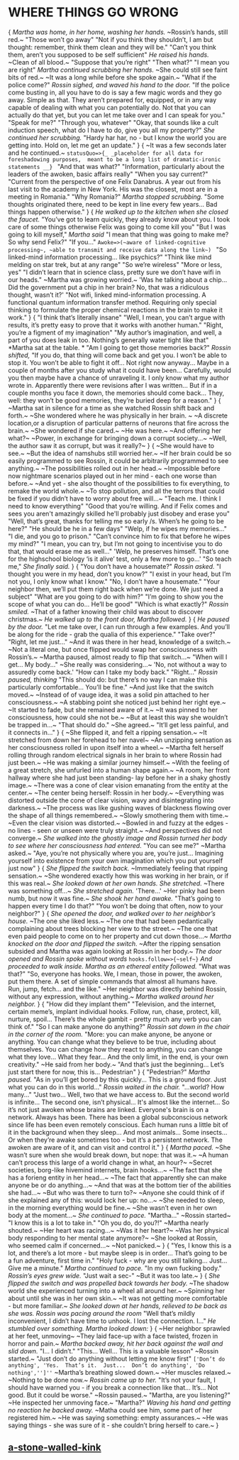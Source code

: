 # WHERE THINGS GO WRONG
{
*Martha was home, in her home, washing her hands.*
~Rossin’s hands, still red.~
"Those won’t go away"
"Not if you think they shouldn’t, I am but thought: remember, think them clean and they will be."
"Can’t you think them, aren’t you supposed to be self sufficient"
*He raised his hands.*
~Clean of all blood.~
"Suppose that you’re right"
"Then what?"
"I mean you are right"
*Martha continued scrubbing her hands.*
~She could still see faint bits of red.~
~It was a long while before she spoke again.~
"What if the police come?"
*Rossin sighed, and waved his hand to the door.*
"If the police come busting in, all you have to do is say a few magic words and they go away.
Simple as that. 
They aren’t prepared for, equipped, or in any way capable of dealing with what you can potentially do.
Not that you can actually do that yet, but you can let me take over and I can speak for you."
"Speak for me?"
"Through you, whatever"
"Okay, that sounds like a cult induction speech, what do I have to do, give you all my property?"
*She continued her scrubbing.*
"Hardy har har, no - but I know the world you are getting into. Hold on, let me get an update."
}
{
~It was a few seconds later and he continued.~
`statusQuo=>{_
    _placeholder for all data for foreshadowing purposes, 
    meant to be a long list of dramatic-ironic statements __}
`
"And that was what?"
"Information, particularly about the leaders of the awoken, basic affairs really"
"When you say current?"
"Current from the perspective of one Felix Danabrus. 
A year out from his last visit to the academy in New York. 
His was the closest, most are in a meeting in Romania."
"Why Romania?"
*Martha stopped scrubbing.*
"Some thoughts originated there, need to be kept in line every few years... 
Bad things happen otherwise."
}
{
*He walked up to the kitchen when she closed the faucet.*
"You’ve got to learn quickly, they already know about you. 
I took care of some things otherwise Felix was going to come kill you"
"But I was going to kill myself,"
*Martha said*
"I mean that thing was going to make me? 
So why send Felix?"
"If you..."
`Awoke=>(~aware of linked-cognitive processing~,
~able to transmit and receive data along the link~)
`
"So linked-mind information processing… like psychics?"
"Think like mind melding on star trek, but at any range"
"So we’re wireless"
"More or less, yes"
"I didn’t learn that in science class, pretty sure we don’t have wifi in our heads."
~Martha was growing worried.~
'Was he talking about a chip... 
Did the government put a chip in her brain?
No, that was a ridiculous thought, wasn’t it?'
"Not wifi, linked mind-information processing. 
A functional quantum information transfer method. 
Requiring only special thinking to formulate the proper chemical reactions in the brain to make it work."
}
{
"I think that’s literally insane"
"Well, I mean, you can’t argue with results, it’s pretty easy to prove that it works with another human."
"Right, you’re a figment of my imagination"
"My author’s imagination, and well, a part of you does leak in too.
Nothing’s generally water tight like that"
*Martha sat at the table. *
"Am I going to get those memories back?"
*Rossin shifted,*
"If you do, that thing will come back and get you. 
I won’t be able to stop it. 
You won’t be able to fight it off... 
Not right now anyway... 
Maybe in a couple of months after you study what it could have been...
Carefully, would you then maybe have a chance of unraveling it. 
I only know what my author wrote in. 
Apparently there were revisions after I was written...
But if in a couple months you face it down, the memories should come back... 
They, well: they won’t be good memories, they’re buried deep for a reason."
}
{
~Martha sat in silence for a time as she watched Rossin shift back and forth.~
~She wondered where he was physically in her brain. ~
~A discrete location,or a disruption of particular patterns of neurons that fire across the brain.~
~She wondered if she cared.~
~He was here.~
~And offering her what?~
~Power, in exchange for bringing down a corrupt society...~
~Well, the author saw it as corrupt, but was it really?~
}
{
~She would have to see.~
~But the idea of namshubs still worried her.~
~If her brain could be so easily programmed to see Rossin, it could be arbitrarily programmed to see anything.~
~The possibilities rolled out in her head.~
~Impossible before now nightmare scenarios played out in her mind - each one worse than before.~
~And yet - she also thought of the possibilities to fix everything, to remake the world whole.~
~To stop pollution, and all the terrors that could be fixed if you didn’t have to worry about free will...~
"Teach me. 
I think I need to know everything"
"Good that you’re willing. 
And if Felix comes and sees you aren't amazingly skilled he'll probably just disobey and erase you"
"Well, that’s great, thanks for telling me so early /s. 
When’s he going to be here?"
"He should be he in a few days"
"Welp, if he wipes my memories..."
"I die, and you go to prison."
"Can’t convince him to fix that before he wipes my mind?"
"I mean, you can try, but I’m not going to incentivise you to do that, that would erase me as well..."
'Welp, he preserves himself. That’s one for the highschool biology ‘is it alive’ test, only a few more to go...'
"So teach me,"
*She finally said.*
}
{
"You don’t have a housemate?"
*Rossin asked.*
"I thought you were in my head, don’t you know?"
"I exist in your head, but I’m not you, I only know what I know."
"No, I don’t have a housemate."
"Your neighbor then, we’ll put them right back when we’re done. 
We just need a subject"
"What are you going to do with him?"
"I’m going to show you the scope of what you can do... 
He’ll be good"
"Which is what exactly?"
*Rossin smiled.*
~That of a father knowing their child was about to discover christmas.~
*He walked up to the front door, Martha followed.*
}
{
*He paused by the door.*
"Let me take over, I can run through a few examples.
And you’ll be along for the ride - grab the qualia of this experience."
"Take over?"
"Right, let me just..."
~And it was there in her head, knowledge of a switch.~
~Not a literal one, but once flipped would swap her consciousness with Rossin’s.~
~Martha paused, almost ready to flip that switch...~
"When will I get... 
My body..."
~She really was considering...~
'No, not without a way to assuredly come back.'
"How can I take my body back."
"Right..."
*Rossin paused, thinking*
"This should do: but there’s no way I can make this particularly comfortable...
You’ll be fine."
~And just like that the switch moved.~
~Instead of of vauge idea, it was a solid pin attached to her consciousness.~
~A stabbing point she noticed just behind her right eye.~
~It started to fade, but she remained aware of it.~
~It was pinned to her consciousness, how could she not be.~
~But at least this way she wouldn’t be trapped in...~
"That should do."
~She agreed.~
"It’ll get less painful, and it connects in..."
}
{
~She flipped it, and felt a ripping sensation.~
~It stretched from down her forehead to her navel~
~An unzipping sensation as her consciousness rolled in upon itself into a wheel.~
~Martha felt herself rolling through random electrical signals in her brain to where Rossin had just been.~
~He was making a similar journey himself.~
~With the feeling of a great stretch, she unfurled into a human shape again.~
~A room, her front hallway where she had just been standing- lay before her in a shaky ghostly image.~
~There was a cone of clear vision emanating from the entity at the center.~
~The center being herself: Rossin in her body.~
~Everything was distorted outside the cone of clear vision, wavy and disintegrating into darkness.~
~The process was like gushing waves of blackness flowing over the shape of all things remembered.~
~Slowly smothering them with time.~
~Even the clear vision was distorted.~
~Bowled in and fuzzy at the edges - no lines - seen or unseen were truly straight.~
~And perspectives did not converge.~
*She walked into the ghostly image and Rossin turned her body to see where her consciousness had entered.*
"You can see me?"
~Martha asked.~
"Aye, you’re not physically where you are, you’re just... 
Imagining yourself into existence from your own imagination which you put yourself just now"
}
{
*She flipped the switch back.*
~Immediately feeling that ripping sensation.~
~She wondered exactly how this was working in her brain, or if this was real.~
*She looked down at her own hands.*
*She stretched.*
~There was something off...~
*She stretched again.*
'There...'
~Her pinky had been numb, but now it was fine.~
*She shook her hand awake.*
"That’s going to happen every time I do that?"
"You won’t be doing that often, now to your neighbor?"
}
{
*She opened the door, and walked over to her neighbor’s house.*
~The one she liked less.~
~The one that had been pedantically complaining about trees blocking her view to the street.~
~The one that  even paid people to come on to her property and cut down those...~
*Martha knocked on the door and flipped the switch.*
~After the ripping sensation subsided and Martha was again looking at Rossin in her body.~
*The door opened and Rossin spoke without words*
`hooks.follow=>{~self~}`
*And proceeded to walk inside.*
*Martha as an ethereal entity followed.*
"What was that?"
"So, everyone has hooks. 
We, I mean, those in power, the awoken, put them there. 
A set of simple commands that almost all humans have. 
Run, jump, fetch… and the like."
~Her neighbor was directly behind Rossin, without any expression, without anything.~
*Martha walked around her neighbor.*
}
{
"How did they implant them"
"Television, and the internet, certain meme’s, implant individual hooks. 
Follow, run, chase, protect, kill, nurture, spoil... 
There’s the whole gambit - pretty much any verb you can think of."
"So I can make anyone do anything?"
*Rossin sat down in the chair in the corner of the room.*
"More: you can make anyone, be anyone or anything.
You can change what they believe to be true, including about themselves.
You can change how they react to anything, you can change what they love... 
What they fear... 
And the only limit, in the end, is your own creativity."
~He said from her body.~
"And that’s just the beginning... 
Let’s just start there for now, this is... 
Pedestrian"
}
{
"Pedestrian?"
*Martha paused.*
"As in you’ll get bored by this quickly... 
This is a ground floor.
Just what you can do in this world..."
*Rossin waited in the chair.*
"...world? 
How many..."
"Just two... 
Well, two that we have access to. 
But the second world is infinite...
The second one, isn’t physical... 
It's almost like the internet... 
So it’s not just awoken whose brains are linked. 
Everyone's brain is on a network. 
Always has been. 
There has been a global subconscious network since life has been even remotely conscious.
Each human runs a little bit of it in the background when they sleep...
And most animals... 
Some insects...
Or when they’re awake sometimes too - but it’s a persistent network.
The awoken are aware of it, and can visit and control it."
}
{
*Martha paced.*
~She wasn’t sure when she would break down, but nope: that was it.~
~A human can’t process this large of a world change in what, an hour?~
~Secret societies, borg-like hivemind internets, brain hooks...~
~The fact that she has a forieng entity in her head...~
~The fact that apparently she can make anyone be or do anything...~
~And that was at the bottom tier of the abilities she had...~
~But who was there to turn to?~
~Anyone she could think of if she explained any of this: would lock her up: no...~
~She needed to sleep, in the morning everything would be fine.~
~She wasn’t even in her own body at the moment...~
*She continued to pace.*
"Martha..."
~Rossin started~
"I know this is a lot to take in."
"Oh you do, do you?!"
~Martha nearly shouted.~
~Her heart was racing...~
~Was it her heart?~
~Was her physical body responding to her mental state anymore?~
~She looked at Rossin, who seemed calm if concerned...~
~Not panicked.~
}
{
"Yes, I know this is a lot, and there’s a lot more - but maybe sleep is in order...
That’s going to be a fun adventure, first time in."
"Holy fuck - why are you still talking... 
Just... 
Give me a minute."
*Martha continued to pace.*
"In my own fucking body."
*Rossin’s eyes grew wide.*
"Just wait a sec-"
~But it was too late.~
}
{
*She flipped the switch and was propelled back towards her body.*
~The shadow world she experienced turning into a wheel all around her.~
~Spinning her about until she was in her own skin.~
~It was not getting more comfortable - but more familiar.~
*She looked down at her hands, relieved to be back as she was.*
*Rossin was pacing around the room*
"Well that’s mildly inconvenient, I didn’t have time to unhook. 
I lost the connection. I..."
*He stumbled over something. Martha looked down:*
}
{
~Her neighbor sprawled at her feet, unmoving~
~They laid face-up with a face twisted, frozen in horror and pain.~
*Martha backed away, hit her back against the wall and slid down.*
"I...
I didn’t."
"This... 
Well... 
This is a valuable lesson"
~Rossin started.~
"Just don’t do anything without letting me know first"
`['Don’t do anything',
'Yes. 
That’s it. 
Just... 
Don’t do anything',
'Do nothing','']''`
~Martha’s breathing slowed down.~
~Her muscles relaxed.~
~Nothing to be done now.~
*Rossin came up to her.*
"It’s not your fault, I should have warned you - if you break a connection like that...
It’s...
Not good. 
But it could be worse."
~Rossin paused.~
"Martha, are you listening?"
~He inspected her unmoving face.~
"Martha?"
*Waving his hand and getting no reaction he backed away.*
~Matha could see him, some part of her registered him.~
~He was saying something: empty assurances.~
~He was saying things - she was sure of it - she couldn’t bring herself to care.~
}
## [a-stone-walled-kink](a-stone-walled-kink.md)
